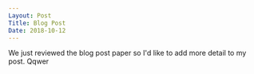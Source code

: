 ```yaml
---
Layout: Post
Title: Blog Post
Date: 2018-10-12
---
```



We just reviewed the blog post paper so I'd like to add more detail to my post. Qqwer
